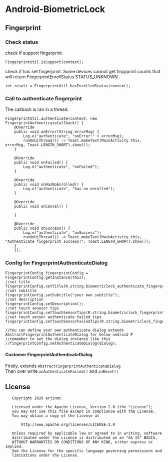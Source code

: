 # Android-BiometricLock

## Fingerprint
### Check status
check if support fingerprint
```code
FingerprintUtil.isSupport(context);
```
check if has set fingerprint. Some devices cannot get fingrprint counts that will return FingerprintEnrollStatus.STATUS_UNKNOWN .
```code
int result = FingerprintUtil.hasEnrolledStatus(context);
```

### Call to authenticate fingerprint
The callback is ran in a thread.
```code
FingerprintUtil.authenticate(context, new FingerprintAuthenticateCallback() {
    @Override
    public void onError(String errorMsg) {
        Log.e("authenticate", "onError:" + errorMsg);
        runOnUiThread(() -> Toast.makeText(MainActivity.this, errorMsg, Toast.LENGTH_SHORT).show());
    }
    
    @Override
    public void onFailed() {
        Log.e("authenticate", "onFailed");
    }
    
    @Override
    public void onHasNoEnrolled() {
        Log.e("authenticate", "has no enrolled");
    }
    
    @Override
    public void onCancel() {
    
    }
    
    @Override
    public void onSuccess() {
        Log.e("authenticate", "onSuccess");
        runOnUiThread(() -> Toast.makeText(MainActivity.this, "Authenticate fingerprint success!", Toast.LENGTH_SHORT).show());
    }
    });
```

### Config for FingerprintAuthenticateDialog 
```code
FingerprintConfig fingerprintConfig = FingerprintConfig.getInstance(this);
//set title
fingerprintConfig.setTitle(R.string.biometriclock_authenticate_fingerprint_dialog_title);
//set subtitle
fingerprintConfig.setSubtitle("your own subtitle");
//set description
fingerprintConfig.setDescription();
//set touch senesor tips
fingerprintConfig.setTouchSensorTips(R.string.biometriclock_fingerprint_touch_sensor);
//set touch senser authenticate failed tips
fingerprintConfig.setTouchSensorFailedTips(R.string.biometriclock_fingerprint_touch_sensor_failed)

//You can define your own authenticate dialog extends AbstractFingerprintAuthenticateDialog for below android P
//remember to set the dialog instance like this
//fingerprintConfig.setAuthenticateDialog(dialog);
```

#### Customer FingerprintAuthenticateDialog
Firstly, extends ``AbstractFingerprintAuthenticateDialog``  
Then over write  ``onAuthenticateFailed()`` and ``onReset()``

## License
```code
   Copyright 2020 arjinmc

   Licensed under the Apache License, Version 2.0 (the "License");
   you may not use this file except in compliance with the License.
   You may obtain a copy of the License at

       http://www.apache.org/licenses/LICENSE-2.0

   Unless required by applicable law or agreed to in writing, software
   distributed under the License is distributed on an "AS IS" BASIS,
   WITHOUT WARRANTIES OR CONDITIONS OF ANY KIND, either express or implied.
   See the License for the specific language governing permissions and
   limitations under the License.
```